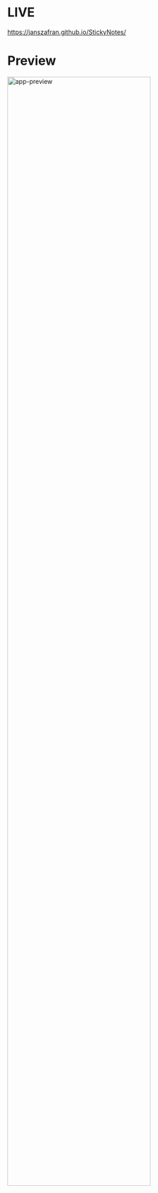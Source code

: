 # LIVE

https://janszafran.github.io/StickyNotes/

# Preview
<div>
  <img src="https://imgur.com/8JEKYWA.gif" alt="app-preview" width="80%">
</div>
